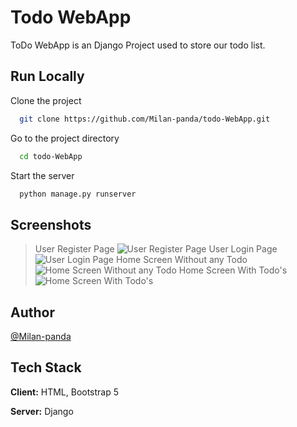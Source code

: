 
# Todo WebApp

ToDo WebApp is an Django Project used to store our todo list.



## Run Locally

Clone the project

```bash
  git clone https://github.com/Milan-panda/todo-WebApp.git
```

Go to the project directory

```bash
  cd todo-WebApp
```

Start the server

```bash
  python manage.py runserver
```

## Screenshots


> User Register Page
![User Register Page](https://blogger.googleusercontent.com/img/a/AVvXsEguHaXWqwg1N50JOSM9NP73WNo_EBJCBkphoFnUZQ76SqMuankNe-rz2W2AlwwtltKFmOsnz2itgDd3sPtvTsHXVz6cjfVIKps4FFFYshtXIi2hDrWu6dP6A_8MSS8VZtIxsMPvWmY27yJ-c238G2d-mcjJwGCDj1YdvoKfqHpeLtgp9iBB_FKsB8J32A)
> User Login Page
![User Login Page](https://blogger.googleusercontent.com/img/a/AVvXsEjG20cuIlgwephBP0sp7GiNsr63agD9c0kEMnCJvdOAagnruWbr1f2UZGGkti6h7ZSTKh4KIm3b_XUPp03LE7kke0VEagLXGtuSk58sVajQloymh8UZoniYZR4s7EKiF01JcFoyUlgTV6gvL80jKxQURrBh5vbTpGVF8yASQv-KkGNeN6sI0_-abuV24A)
> Home Screen Without any Todo
![Home Screen Without any Todo](https://blogger.googleusercontent.com/img/a/AVvXsEh0n_LjTolmR1j05S4O2RMD8Pjj0SWh6frGi2qFgoH_kLF2zmHQr6VkeUT3PEHnPiLBey6KiFIm5T7Vt_bQNmAmgltAKT9EePqLByqp8Zcyp9VnNa0IHAlZpS11wQflUdM059tRjpu2UdWB66wr9J5wtQc3TaAjH_9QLF6Y1k0q1F8rrxc1OFh3CQM_GA)
> Home Screen With Todo's 
![Home Screen With Todo's](https://blogger.googleusercontent.com/img/a/AVvXsEjm0tMEZy4Y_CRX5SL9FMNW9pLuv1DnGLOs23NhSepUh19ZAqShvCcSGz0iCaB_LxiPq6iZ476SCPejJULqiltVLm5uIyAFBzoLAIbf9-btRNis75ojOMOwS862Ltbq8g_kT1QdsujCeetegjvHNsZfBCYI1s893WebjD-f2VNslWDMVKaUZnj87gYSGg)

## Author

 [@Milan-panda](https://github.com/Milan-panda)


## Tech Stack

**Client:** HTML, Bootstrap 5

**Server:** Django

